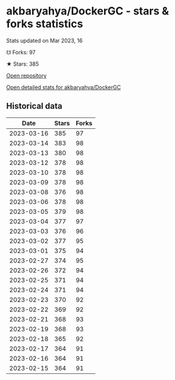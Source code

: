 # akbaryahya/DockerGC - stars & forks statistics

Stats updated on Mar 2023, 16

☋ Forks: 97

★ Stars: 385

[Open repository](https://github.com/akbaryahya/DockerGC)

[Open detailed stats for akbaryahya/DockerGC](https://reviewgithub.com/rep/akbaryahya/DockerGC)

## Historical data
| Date | Stars | Forks |
|------|-------|-------|
| 2023-03-16 | 385 | 97 | 
| 2023-03-14 | 383 | 98 | 
| 2023-03-13 | 380 | 98 | 
| 2023-03-12 | 378 | 98 | 
| 2023-03-10 | 378 | 98 | 
| 2023-03-09 | 378 | 98 | 
| 2023-03-08 | 376 | 98 | 
| 2023-03-06 | 378 | 98 | 
| 2023-03-05 | 379 | 98 | 
| 2023-03-04 | 377 | 97 | 
| 2023-03-03 | 376 | 96 | 
| 2023-03-02 | 377 | 95 | 
| 2023-03-01 | 375 | 94 | 
| 2023-02-27 | 374 | 95 | 
| 2023-02-26 | 372 | 94 | 
| 2023-02-25 | 371 | 94 | 
| 2023-02-24 | 371 | 94 | 
| 2023-02-23 | 370 | 92 | 
| 2023-02-22 | 369 | 92 | 
| 2023-02-21 | 368 | 93 | 
| 2023-02-19 | 368 | 93 | 
| 2023-02-18 | 365 | 92 | 
| 2023-02-17 | 364 | 91 | 
| 2023-02-16 | 364 | 91 | 
| 2023-02-15 | 364 | 91 | 

